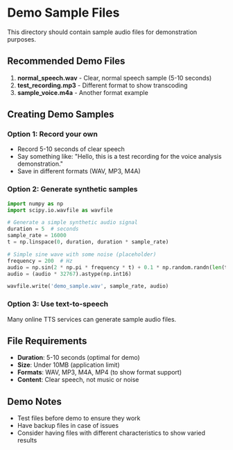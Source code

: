 # Demo Sample Files

This directory should contain sample audio files for demonstration purposes.

## Recommended Demo Files

1. **normal_speech.wav** - Clear, normal speech sample (5-10 seconds)
2. **test_recording.mp3** - Different format to show transcoding
3. **sample_voice.m4a** - Another format example

## Creating Demo Samples

### Option 1: Record your own
- Record 5-10 seconds of clear speech
- Say something like: "Hello, this is a test recording for the voice analysis demonstration."
- Save in different formats (WAV, MP3, M4A)

### Option 2: Generate synthetic samples
```python
import numpy as np
import scipy.io.wavfile as wavfile

# Generate a simple synthetic audio signal
duration = 5  # seconds
sample_rate = 16000
t = np.linspace(0, duration, duration * sample_rate)

# Simple sine wave with some noise (placeholder)
frequency = 200  # Hz
audio = np.sin(2 * np.pi * frequency * t) + 0.1 * np.random.randn(len(t))
audio = (audio * 32767).astype(np.int16)

wavfile.write('demo_sample.wav', sample_rate, audio)
```

### Option 3: Use text-to-speech
Many online TTS services can generate sample audio files.

## File Requirements

- **Duration**: 5-10 seconds (optimal for demo)
- **Size**: Under 10MB (application limit)
- **Formats**: WAV, MP3, M4A, MP4 (to show format support)
- **Content**: Clear speech, not music or noise

## Demo Notes

- Test files before demo to ensure they work
- Have backup files in case of issues
- Consider having files with different characteristics to show varied results
